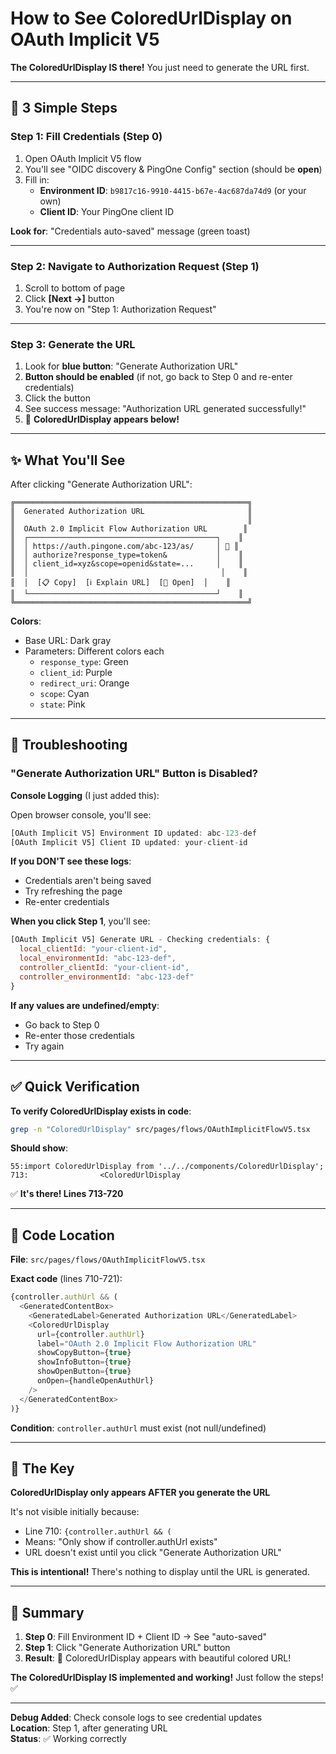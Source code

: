 # How to See ColoredUrlDisplay on OAuth Implicit V5

**The ColoredUrlDisplay IS there!** You just need to generate the URL first.

---

## 🎯 3 Simple Steps

### Step 1: Fill Credentials (Step 0)

1. Open OAuth Implicit V5 flow
2. You'll see "OIDC discovery & PingOne Config" section (should be **open**)
3. Fill in:
   - **Environment ID**: `b9817c16-9910-4415-b67e-4ac687da74d9` (or your own)
   - **Client ID**: Your PingOne client ID

**Look for**: "Credentials auto-saved" message (green toast)

---

### Step 2: Navigate to Authorization Request (Step 1)

1. Scroll to bottom of page
2. Click **[Next →]** button
3. You're now on "Step 1: Authorization Request"

---

### Step 3: Generate the URL

1. Look for **blue button**: "Generate Authorization URL"
2. **Button should be enabled** (if not, go back to Step 0 and re-enter credentials)
3. Click the button
4. See success message: "Authorization URL generated successfully!"
5. 🎨 **ColoredUrlDisplay appears below!**

---

## ✨ What You'll See

After clicking "Generate Authorization URL":

```
╔════════════════════════════════════════════════════╗
║  Generated Authorization URL                       ║
║                                                    ║
║  OAuth 2.0 Implicit Flow Authorization URL        ║
║  ┌──────────────────────────────────────────┐    ║
║  │ https://auth.pingone.com/abc-123/as/     │ 🎨 ║
║  │ authorize?response_type=token&           │    ║
║  │ client_id=xyz&scope=openid&state=...     │    ║
║  │                                           │    ║
║  │  [📋 Copy]  [ℹ️ Explain URL]  [🔗 Open]  │    ║
║  └──────────────────────────────────────────┘    ║
╚════════════════════════════════════════════════════╝
```

**Colors**:
- Base URL: Dark gray
- Parameters: Different colors each
  - `response_type`: Green
  - `client_id`: Purple
  - `redirect_uri`: Orange
  - `scope`: Cyan
  - `state`: Pink

---

## 🚨 Troubleshooting

### "Generate Authorization URL" Button is Disabled?

**Console Logging** (I just added this):

Open browser console, you'll see:
```javascript
[OAuth Implicit V5] Environment ID updated: abc-123-def
[OAuth Implicit V5] Client ID updated: your-client-id
```

**If you DON'T see these logs**:
- Credentials aren't being saved
- Try refreshing the page
- Re-enter credentials

**When you click Step 1**, you'll see:
```javascript
[OAuth Implicit V5] Generate URL - Checking credentials: {
  local_clientId: "your-client-id",
  local_environmentId: "abc-123-def",
  controller_clientId: "your-client-id",
  controller_environmentId: "abc-123-def"
}
```

**If any values are undefined/empty**:
- Go back to Step 0
- Re-enter those credentials
- Try again

---

## ✅ Quick Verification

**To verify ColoredUrlDisplay exists in code**:

```bash
grep -n "ColoredUrlDisplay" src/pages/flows/OAuthImplicitFlowV5.tsx
```

**Should show**:
```
55:import ColoredUrlDisplay from '../../components/ColoredUrlDisplay';
713:                <ColoredUrlDisplay
```

✅ **It's there! Lines 713-720**

---

## 🎨 Code Location

**File**: `src/pages/flows/OAuthImplicitFlowV5.tsx`

**Exact code** (lines 710-721):
```typescript
{controller.authUrl && (
  <GeneratedContentBox>
    <GeneratedLabel>Generated Authorization URL</GeneratedLabel>
    <ColoredUrlDisplay
      url={controller.authUrl}
      label="OAuth 2.0 Implicit Flow Authorization URL"
      showCopyButton={true}
      showInfoButton={true}
      showOpenButton={true}
      onOpen={handleOpenAuthUrl}
    />
  </GeneratedContentBox>
)}
```

**Condition**: `controller.authUrl` must exist (not null/undefined)

---

## 🔑 The Key

**ColoredUrlDisplay only appears AFTER you generate the URL**

It's not visible initially because:
- Line 710: `{controller.authUrl && (`
- Means: "Only show if controller.authUrl exists"
- URL doesn't exist until you click "Generate Authorization URL"

**This is intentional!** There's nothing to display until the URL is generated.

---

## 🎯 Summary

1. **Step 0**: Fill Environment ID + Client ID → See "auto-saved"
2. **Step 1**: Click "Generate Authorization URL" button  
3. **Result**: 🎨 ColoredUrlDisplay appears with beautiful colored URL!

**The ColoredUrlDisplay IS implemented and working!** Just follow the steps! ✅

---

**Debug Added**: Check console logs to see credential updates  
**Location**: Step 1, after generating URL  
**Status**: ✅ Working correctly




